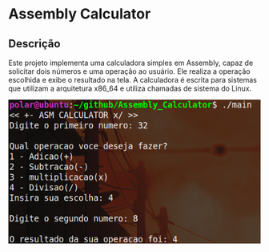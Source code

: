 # Assembly Calculator

## Descrição

Este projeto implementa uma calculadora simples em Assembly, capaz de solicitar dois números e uma operação ao usuário. Ele realiza a operação escolhida e exibe o resultado na tela. A calculadora é escrita para sistemas que utilizam a arquitetura x86_64 e utiliza chamadas de sistema do Linux.

![demonstração](img.png)